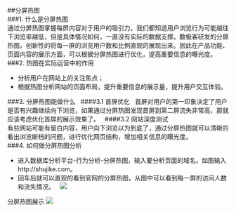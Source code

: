 ##分屏热图    
###1. 什么是分屏热图  
通过分屏热图掌握每屏内容对于用户的吸引力，我们都知道用户浏览行为可能越往下浏览率越低，但是具体情况如何，一直没有实际的数据支撑。数极客研发的分屏热图，创新性的将每一屏的浏览用户数和比例直观的展现出来。因此在产品功能、页面内容的展示方面，可以根据分屏热图进行优化，提高重要信息的曝光度。  
###2. 热图在实际运营中的作用  
* 分析用户在网站上的关注焦点；  
* 根据热图分析网站的页面布局，提升重要信息的展示量，提升用户交互体验。  

###3. 分屏热图能做什么  
####3.1 首屏优化  
首屏对用户的第一印象决定了用户是否有兴趣继续向下浏览，如果通过分屏热图发现首屏到第二屏流失非常高，那就应该考虑优化首屏的展示效果了。  
####3.2 网站深度测试  
有些网站可能有留白内容，用户向下浏览以为到底了，通过分屏热图就可以清晰的看出浏览断档的问题，进行优化网页结构，增加相关信息的曝光度。  
###4. 如何做分屏热图分析  
* 进入数据库分析平台-行为分析-分屏热图，输入要分析页面的域名。如图输入http://shujike.com。   
* 回车后就可以直观的看到官网的分屏热图，从图中可以看到每一屏的访问人数和流失情况。  
![](http://www.shujike.com/docsimg/分屏热图1.jpg)  

分屏热图展示
![](http://www.shujike.com/docsimg/分屏热图2.jpg)  
 
